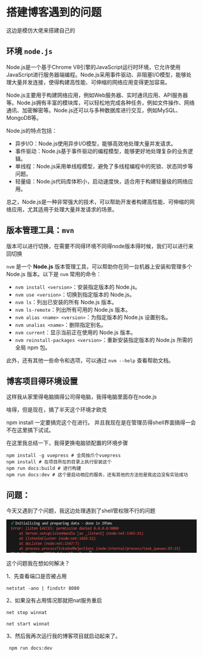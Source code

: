 

# 搭建博客遇到的问题

这边是模仿大佬来搭建自己的

## 环境 `node.js`

Node.js是一个基于Chrome V8引擎的JavaScript运行时环境，它允许使用JavaScript进行服务器端编程。Node.js采用事件驱动、非阻塞I/O模型，能够处理大量并发连接，使得构建高性能、可伸缩的网络应用变得更加容易。

Node.js主要用于构建网络应用，例如Web服务器、实时通讯应用、API服务器等。Node.js拥有丰富的模块库，可以轻松地完成各种任务，例如文件操作、网络通讯、加密解密等。Node.js还可以与多种数据库进行交互，例如MySQL、MongoDB等。

Node.js的特点包括：

- 异步I/O：Node.js使用异步I/O模型，能够高效地处理大量并发请求。
- 事件驱动：Node.js基于事件驱动的编程模型，能够更好地处理复杂的业务逻辑。
- 单线程：Node.js采用单线程模型，避免了多线程编程中的死锁、状态同步等问题。
- 轻量级：Node.js代码库体积小，启动速度快，适合用于构建轻量级的网络应用。

总之，Node.js是一种非常强大的技术，可以帮助开发者构建高性能、可伸缩的网络应用，尤其适用于处理大量并发请求的场景。

## 版本管理工具：`mvn`

版本可以进行切换，在需要不同得环境不同得node版本得时候，我们可以进行来回切换

`nvm` 是一个 **Node.js** 版本管理工具，可以帮助你在同一台机器上安装和管理多个 Node.js 版本。以下是 `nvm` 常用的命令：

- `nvm install <version>`：安装指定版本的 Node.js。
- `nvm use <version>`：切换到指定版本的 Node.js。
- `nvm ls`：列出已安装的所有 Node.js 版本。
- `nvm ls-remote`：列出所有可用的 Node.js 版本。
- `nvm alias <name> <version>`：为指定版本的 Node.js 设置别名。
- `nvm unalias <name>`：删除指定别名。
- `nvm current`：显示当前正在使用的 Node.js 版本。
- `nvm reinstall-packages <version>`：重新安装指定版本的 Node.js 所需的全局 npm 包。

此外，还有其他一些命令和选项，可以通过 `nvm --help` 查看帮助文档。

## 博客项目得环境设置

这样我从家里得电脑搞得公司得电脑，我得电脑里面存在node.js

啥得，但是现在，搞了半天这个环境才欧克

npm install  一定要搞完这个在进行。 并且我现在是在管理员得shell界面搞得一会不在这里搞下试试。

在这里我总结一下，我得更换电脑锁配置的环境步骤

```shell
npm install -g vuepress # 全局按爪个vuepress
npm install # 在项目所在的目录上执行安装这个
npm run docs:build # 进行构建
npm run docs:dev # 这个是启动相应的服务，还有其他的方法但是我这边没有实验成功
```

## 问题：

今天又遇到了个问题，我这边处理遇到了shell管权限不行的问题

![img](2024-01-09问题.assets\1704789128112.png)

这个问题我在想如何解决？

1、先查看端口是否被占用

```shell
netstat -ano | findstr 8080
```

2、如果没有占用情况那就把nat服务重启

```shell
net stop winnat
```

```shell
net start winnat
```

3、然后我再次运行我的博客项目就启动起来了。

```shell
 npm run docs:dev
```

